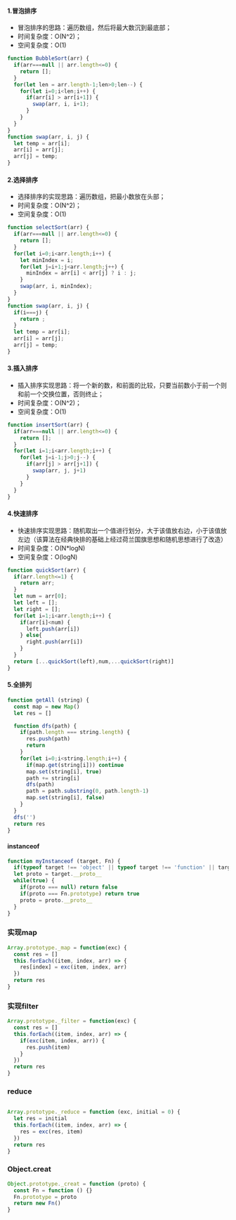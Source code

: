 ####  1.冒泡排序

* 冒泡排序的思路：遍历数组，然后将最大数沉到最底部；
* 时间复杂度：O(N^2)；
* 空间复杂度：O(1)

```js
function BubbleSort(arr) {
  if(arr===null || arr.length<=0) {
    return [];
  }
  for(let len = arr.length-1;len>0;len--) {
    for(let i=0;i<len;i++) {
      if(arr[i] > arr[i+1]) {
        swap(arr, i, i+1);
      }
    }
  }
}
function swap(arr, i, j) {
  let temp = arr[i];
  arr[i] = arr[j];
  arr[j] = temp;
}
```

#### 2.选择排序

* 选择排序的实现思路：遍历数组，把最小数放在头部；
* 时间复杂度：O(N^2)；
* 空间复杂度：O(1)

```js
function selectSort(arr) {
  if(arr===null || arr.length<=0) {
    return [];
  }
  for(let i=0;i<arr.length;i++) {
    let minIndex = i;
    for(let j=i+1;j<arr.length;j++) {
      minIndex = arr[i] < arr[j] ? i : j;
    }
    swap(arr, i, minIndex);
  }
}
function swap(arr, i, j) {
  if(i===j) {
    return ;
  }
  let temp = arr[i];
  arr[i] = arr[j];
  arr[j] = temp;
} 
```

#### 3.插入排序

* 插入排序实现思路：将一个新的数，和前面的比较，只要当前数小于前一个则和前一个交换位置，否则终止；
* 时间复杂度：O(N^2)；
* 空间复杂度：O(1)

```js
function insertSort(arr) {
  if(arr===null || arr.length<=0) {
    return [];
  }
  for(let i=1;i<arr.length;i++) {
    for(let j=i-1;j>0;j--) {
      if(arr[j] > arr[j+1]) {
        swap(arr, j, j+1)
      }
    }
  }
}
```

#### 4.快速排序

* 快速排序实现思路：随机取出一个值进行划分，大于该值放右边，小于该值放左边（该算法在经典快排的基础上经过荷兰国旗思想和随机思想进行了改造）
* 时间复杂度：O(N*logN)
* 空间复杂度：O(logN)

```js
function quickSort(arr) {
  if(arr.length<=1) {
    return arr;
  }
  let num = arr[0];
  let left = [];
  let right = [];
  for(let i=1;i<arr.length;i++) {
    if(arr[i]<num) {
      left.push(arr[i])
    } else{
      right.push(arr[i])
    }
  }
  return [...quickSort(left),num,...quickSort(right)]
}

```

#### 5.全排列
```js
function getAll (string) {
  const map = new Map()
  let res = []

  function dfs(path) {
    if(path.length === string.length) {
      res.push(path)
      return
    }
    for(let i=0;i<string.length;i++) {
      if(map.get(string[i])) continue
      map.set(string[i], true)
      path += string[i]
      dfs(path)
      path = path.substring(0, path.length-1)
      map.set(string[i], false)
    }
  }
  dfs('')
  return res
}

```

#### instanceof
```js
function myInstanceof (target, Fn) {
  if(typeof target !== 'object' || typeof target !== 'function' || target === null  ) return false
  let proto = target.__proto__
  while(true) {
    if(proto === null) return false
    if(proto === Fn.prototype) return true
    proto = proto.__proto__
  }
}

```

### 实现map
```js
Array.prototype._map = function(exc) {
  const res = []
  this.forEach((item, index, arr) => {
    res[index] = exc(item, index, arr)
  })
  return res
}
```

### 实现filter
```js
Array.prototype._filter = function(exc) {
  const res = []
  this.forEach((item, index, arr) => {
    if(exc(item, index, arr)) {
      res.push(item)
    }
  })
  return res
}
```

### reduce
```js

Array.prototype._reduce = function (exc, initial = 0) {
  let res = initial
  this.forEach((item, index, arr) => {
    res = exc(res, item)
  })
  return res
}
```

### Object.creat
```js
Object.prototype._creat = function (proto) {
  const Fn = function () {}
  Fn.prototype = proto
  return new Fn()
}

```